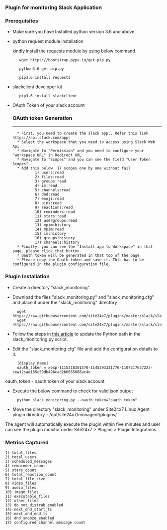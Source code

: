 ### Plugin for monitoring Slack Application

### Prerequisites

* Make sure you have Installed python version 3.6 and above.

* python request module installation
     
    kindly install the requests module by using below command
 
         wget https://bootstrap.pypa.io/get-pip.py
	    
         python3.6 get-pip.py 
         
         pip3.6 install requests
       

* slackclient developer kit
       
         pip3.6 install slackclient

* OAuth Token of your slack account
    ### OAuth token Generation
    ---
        * First, you need to create the slack app.. Refer this link  https://api.slack.com/apps 
        * Select the workspace that you need to access using Slack Web Api
        * Navigate to "Permission" and you need to configure your "workspace URL" in Redirect URL
        * Navigate to "Scopes" and you can see the field "User Token Scopes"
        * Add this below  17 scopes one by one without fail
                1) users:read
                2) files:read
                3) groups:read
                4) im:read
                5) channels:read
                6) dnd:read
                7) emoji:read
                8) pins:read
                9) reactions:read
                10) reminders:read
                11) stars:read
                12) usergroups:read
                13) mpim:history
                14) mpim:read
                15) im:history
                16) groups:history
                17) channels:history
        * Finally, you can see the "Install app to Workspace" in that page..please click that button
        * Oauth token will be generated in that top of the page
        * Please copy the Oauth token and save it. This has to be configured in the plugin configuration file.

### Plugin Installation 

- Create a directory "slack_monitoring".

- Download the files "slack_monitoring.py" and "slack_monitoring.cfg" and place it under the "slack_monitoring" directory

		wget https://raw.githubusercontent.com/site24x7/plugins/master/slack/slack_monitoring/slack_monitoring.py
		wget https://raw.githubusercontent.com/site24x7/plugins/master/slack/slack_monitoring/slack_monitoring.cfg

- Follow the steps in [this article](https://support.site24x7.com/portal/en/kb/articles/updating-python-path-in-a-plugin-script-for-linux-servers) to update the Python path in the slack_monitoring.py script.
		
- Edit the "slack_monitoring.cfg" file and add the configuration details to it.

 		[display_name]
		oauth_token = xoxp-1115218301570-1145293321776-1107217637223-sew12saq185c59db496cad2b6655868ac4e
		
oauth_token - oauth token of your slack account

- Execute the below command to check for valid json output

		python slack_monitoring.py --oauth_token="oauth_token"
            
- Move the directory "slack_monitoring" under Site24x7 Linux Agent plugin directory - /opt/site24x7/monagent/plugins/

The agent will automatically execute the plugin within five minutes and user can see the plugin monitor under Site24x7 > Plugins > Plugin Integrations.
        
### Metrics Captured
    1) total_files
    2) total_users
    3) scheduled_messages
    4) remainder_count
    5) stars_count
    6) total_reaction_count
    7) total_file_size
    8) video_files
    9) audio_files
    10) image_files
    11) executable_files
    12) other_files
    13) do_not_distrub_enabled
    14) next_dnd_start_ts
    15) next_dnd_end_ts
    16) dnd_snooze_enabled
    17) configured channel message count
    
